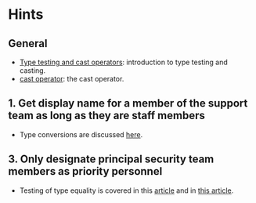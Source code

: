 # Hints

## General

- [Type testing and cast operators][type-testing-and-cast-operators]: introduction to type testing and casting.
- [cast operator][cast-operator]: the cast operator.

## 1. Get display name for a member of the support team as long as they are staff members

- Type conversions are discussed [here][is-operator].

## 3. Only designate principal security team members as priority personnel

- Testing of type equality is covered in this [article][get-type] and in [this article][typeof-operator].

[type-testing-and-cast-operators]: https://docs.microsoft.com/en-us/dotnet/csharp/language-reference/operators/type-testing-and-cast
[is-operator]: https://docs.microsoft.com/en-us/dotnet/csharp/language-reference/operators/type-testing-and-cast#is-operator
[cast-operator]: https://docs.microsoft.com/en-us/dotnet/csharp/language-reference/operators/type-testing-and-cast#cast-expression
[typeof-operator]: https://docs.microsoft.com/en-us/dotnet/csharp/language-reference/operators/type-testing-and-cast#typeof-operator
[get-type]: https://docs.microsoft.com/en-us/dotnet/api/system.object.gettype